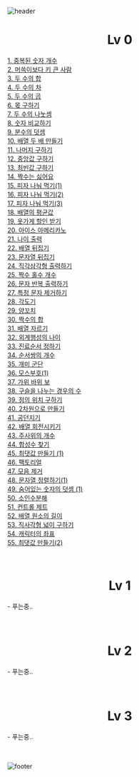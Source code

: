 ![header](https://capsule-render.vercel.app/api?type=waving&color=gradient&customColorList=0,1,2,20&text=🌞🕊️&fontAlign=20)

<h1 align="center">
Lv 0
</h1>

[1. 중복된 숫자 개수](https://github.com/chestnut-CodingTest/programmers_python/blob/main/Lv.%200/%EC%A4%91%EB%B3%B5%EB%90%9C%20%EC%88%AB%EC%9E%90%20%EA%B0%9C%EC%88%98.py)<br/>
[2. 머쓱이보다 키 큰 사람](https://github.com/chestnut-CodingTest/programmers_python/commit/dfacf18c532cad46df6d82329bc35a13ccf1a3c4)<br/>
[3. 두 수의 합](https://github.com/chestnut-CodingTest/programmers_python/blob/main/Lv.%200/%EB%91%90%20%EC%88%98%EC%9D%98%20%ED%95%A9.py)<br/>
[4. 두 수의 차](https://github.com/chestnut-CodingTest/programmers_python/blob/main/Lv.%200/%EB%91%90%20%EC%88%98%EC%9D%98%20%EC%B0%A8.py)<br/>
[5. 두 수의 곱](https://github.com/chestnut-CodingTest/programmers_python/commit/836557ae3417e1245f04744f1d1bad88691a3c2a)<br/>
[6. 몫 구하기](https://github.com/chestnut-CodingTest/programmers_python/blob/main/Lv.%200/%EB%AA%AB%20%EA%B5%AC%ED%95%98%EA%B8%B0.py)<br/>
[7. 두 수의 나눗셈](https://github.com/chestnut-CodingTest/programmers_python/blob/main/Lv.%200/%EB%91%90%20%EC%88%98%EC%9D%98%20%EB%82%98%EB%88%97%EC%85%88.py)<br/>
[8. 숫자 비교하기](https://github.com/chestnut-CodingTest/programmers_python/blob/main/Lv.%200/%EC%88%AB%EC%9E%90%20%EB%B9%84%EA%B5%90%ED%95%98%EA%B8%B0.py)<br/>
[9. 분수의 덧셈](https://github.com/chestnut-CodingTest/programmers_python/blob/main/Lv.%200/%EB%B6%84%EC%88%98%EC%9D%98%20%EB%8D%A7%EC%85%88.py)<br/>
[10. 배열 두 배 만들기](https://github.com/chestnut-CodingTest/programmers_python/blob/main/Lv.%200/%EB%B0%B0%EC%97%B4%20%EB%91%90%EB%B0%B0%20%EB%A7%8C%EB%93%A4%EA%B8%B0.py)<br/>
[11. 나머지 구하기](https://github.com/chestnut-CodingTest/programmers_python/blob/main/Lv.%200/%EB%82%98%EB%A8%B8%EC%A7%80%20%EA%B5%AC%ED%95%98%EA%B8%B0.py)<br/>
[12. 중앙값 구하기](https://github.com/chestnut-CodingTest/programmers_python/commit/76b6e5b802f1acb5c9fbcc7b7eece41996331521)<br/>
[13. 최빈값 구하기](https://github.com/chestnut-CodingTest/programmers_python/commit/23ae8632f2580c2a10aecca57850ce3869d1b78d)<br/>
[14. 짝수는 싫어요](https://github.com/chestnut-CodingTest/programmers_python/blob/main/Lv.%200/%EC%A7%9D%EC%88%98%EB%8A%94%20%EC%8B%AB%EC%96%B4%EC%9A%94.py)<br/>
[15. 피자 나눠 먹기(1)](https://github.com/chestnut-CodingTest/programmers_python/blob/main/Lv.%200/%ED%94%BC%EC%9E%90%20%EB%82%98%EB%88%A0%20%EB%A8%B9%EA%B8%B0%20(1).py)<br/>
[16. 피자 나눠 먹기(2)](https://github.com/chestnut-CodingTest/programmers_python/commit/d7d4fa6ff817efb2bd6e46bc6e94f35599516a6c)<br/>
[17. 피자 나눠 먹기(3)](https://github.com/chestnut-CodingTest/programmers_python/blob/main/Lv.%200/%ED%94%BC%EC%9E%90%20%EB%82%98%EB%88%A0%20%EB%A8%B9%EA%B8%B0%20(3).py)<br/>
[18. 배열의 평균값](https://github.com/chestnut-CodingTest/programmers_python/blob/main/Lv.%200/%EB%B0%B0%EC%97%B4%EC%9D%98%20%ED%8F%89%EA%B7%A0%EA%B0%92.py)<br/>
[19. 옷가게 할인 받기](https://github.com/chestnut-CodingTest/programmers_python/blob/main/Lv.%200/%EC%98%B7%EA%B0%80%EA%B2%8C%20%ED%95%A0%EC%9D%B8%20%EB%B0%9B%EA%B8%B0.py)<br/>
[20. 아이스 아메리카노](https://github.com/chestnut-CodingTest/programmers_python/commit/8e67c98c468e9f6b53290146d433b94a87ee41ef)<br/>
[21. 나이 출력](https://github.com/chestnut-CodingTest/programmers_python/blob/main/Lv.%200/%EB%82%98%EC%9D%B4%20%EC%B6%9C%EB%A0%A5.py)<br/>
[22. 배열 뒤집기](https://github.com/chestnut-CodingTest/programmers_python/blob/main/Lv.%200/%EB%B0%B0%EC%97%B4%20%EB%92%A4%EC%A7%91%EA%B8%B0.py)<br/>
[23. 문자열 뒤집기](https://github.com/chestnut-CodingTest/programmers_python/blob/main/Lv.%200/%EB%AC%B8%EC%9E%90%EC%97%B4%20%EB%92%A4%EC%A7%91%EA%B8%B0.py)<br/>
[24. 직각삼각형 출력하기](https://github.com/chestnut-CodingTest/programmers_python/blob/main/Lv.%200/%EC%A7%81%EA%B0%81%EC%82%BC%EA%B0%81%ED%98%95%20%EC%B6%9C%EB%A0%A5%ED%95%98%EA%B8%B0.py)<br/>
[25. 짝수 홀수 개수](https://github.com/chestnut-CodingTest/programmers_python/blob/main/Lv.%200/%EC%A7%9D%EC%88%98%20%ED%99%80%EC%88%98%20%EA%B0%9C%EC%88%98.py)<br/>
[26. 문자 반복 출력하기](https://github.com/chestnut-CodingTest/programmers_python/blob/main/Lv.%200/%EB%AC%B8%EC%9E%90%20%EB%B0%98%EB%B3%B5%20%EC%B6%9C%EB%A0%A5%ED%95%98%EA%B8%B0.py)<br/>
[27. 특정 문자 제거하기](https://github.com/chestnut-CodingTest/programmers_python/blob/main/Lv.%200/%ED%8A%B9%EC%A0%95%20%EB%AC%B8%EC%9E%90%20%EC%A0%9C%EA%B1%B0%ED%95%98%EA%B8%B0.py)<br/>
[28. 각도기](https://github.com/chestnut-CodingTest/programmers_python/blob/main/Lv.%200/%EA%B0%81%EB%8F%84%EA%B8%B0.py)<br/>
[29. 양꼬치](https://github.com/chestnut-CodingTest/programmers_python/blob/main/Lv.%200/%EC%96%91%EA%BC%AC%EC%B9%98.py)<br/>
[30. 짝수의 합](https://github.com/chestnut-CodingTest/programmers_python/commit/1cf288d8f4a450d4171a6599460b18c33aa02be7)<br/>
[31. 배열 자르기](https://github.com/chestnut-CodingTest/programmers_python/blob/main/Lv.%200/%EB%B0%B0%EC%97%B4%20%EC%9E%90%EB%A5%B4%EA%B8%B0.py)<br/>
[32. 외계행성의 나이](https://github.com/chestnut-CodingTest/programmers_python/blob/main/Lv.%200/%EC%99%B8%EA%B3%84%ED%96%89%EC%84%B1%EC%9D%98%20%EB%82%98%EC%9D%B4.py)<br/>
[33. 진료순서 정하기](https://github.com/chestnut-CodingTest/programmers_python/blob/main/Lv.%200/%EC%A7%84%EB%A3%8C%20%EC%88%9C%EC%84%9C%20%EC%A0%95%ED%95%98%EA%B8%B0.py)<br/>
[34. 순서쌍의 개수](https://github.com/chestnut-CodingTest/programmers_python/blob/main/Lv.%200/%EC%88%9C%EC%84%9C%EC%8C%8D%EC%9D%98%20%EA%B0%9C%EC%88%98.py)<br/>
[35. 개미 군단](https://github.com/chestnut-CodingTest/programmers_python/blob/main/Lv.%200/%EA%B0%9C%EB%AF%B8%20%EA%B5%B0%EB%8B%A8.py)<br/>
[36. 모스부호(1)](https://github.com/chestnut-CodingTest/programmers_python/blob/main/Lv.%200/%EB%AA%A8%EC%8A%A4%EB%B6%80%ED%98%B8%20(1).py)<br/>
[37. 가위 바위 보](https://github.com/chestnut-CodingTest/programmers_python/blob/main/Lv.%200/%EA%B0%80%EC%9C%84%20%EB%B0%94%EC%9C%84%20%EB%B3%B4.py)<br/>
[38. 구슬을 나누는 경우의 수](https://github.com/chestnut-CodingTest/programmers_python/blob/main/Lv.%200/%EA%B5%AC%EC%8A%AC%EC%9D%84%20%EB%82%98%EB%88%84%EB%8A%94%20%EA%B2%BD%EC%9A%B0%EC%9D%98%20%EC%88%98.py)<br/>
[39. 점의 위치 구하기](https://github.com/chestnut-CodingTest/programmers_python/blob/main/Lv.%200/%EC%A0%90%EC%9D%98%20%EC%9C%84%EC%B9%98%20%EA%B5%AC%ED%95%98%EA%B8%B0.py)<br/>
[40. 2차원으로 만들기](https://github.com/chestnut-CodingTest/programmers_python/blob/main/Lv.%200/2%EC%B0%A8%EC%9B%90%EC%9C%BC%EB%A1%9C%20%EB%A7%8C%EB%93%A4%EA%B8%B0.py)<br/>
[41. 공던지기](https://github.com/chestnut-CodingTest/programmers_python/blob/main/Lv.%200/%EA%B3%B5%20%EB%8D%98%EC%A7%80%EA%B8%B0.py)<br/>
[42. 배열 회전시키기](https://github.com/chestnut-CodingTest/programmers_python/blob/main/Lv.%200/%EB%B0%B0%EC%97%B4%20%ED%9A%8C%EC%A0%84%EC%8B%9C%ED%82%A4%EA%B8%B0.py)<br/>
[43. 주사위의 개수](https://github.com/chestnut-CodingTest/programmers_python/blob/main/Lv.%200/%EC%A3%BC%EC%82%AC%EC%9C%84%EC%9D%98%20%EA%B0%9C%EC%88%98.py)<br/>
[44. 합성수 찾기](https://github.com/chestnut-CodingTest/programmers_python/blob/main/Lv.%200/%ED%95%A9%EC%84%B1%EC%88%98%20%EC%B0%BE%EA%B8%B0.py)<br/>
[45. 최댓값 만들기 (1)](https://github.com/chestnut-CodingTest/programmers_python/blob/main/Lv.%200/%EC%B5%9C%EB%8C%93%EA%B0%92%20%EB%A7%8C%EB%93%A4%EA%B8%B0%20(1).py)<br/>
[46. 팩토리얼](https://github.com/chestnut-CodingTest/programmers_python/blob/main/Lv.%200/%ED%8C%A9%ED%86%A0%EB%A6%AC%EC%96%BC.py)<br/>
[47. 모음 제거](https://github.com/chestnut-CodingTest/programmers_python/blob/main/Lv.%200/%EB%AA%A8%EC%9D%8C%20%EC%A0%9C%EA%B1%B0.py)<br/>
[48. 문자열 정렬하기(1)](https://github.com/chestnut-CodingTest/programmers_python/blob/main/Lv.%200/%EB%AC%B8%EC%9E%90%EC%97%B4%20%EC%A0%95%EB%A0%AC%ED%95%98%EA%B8%B0%20(1).py)<br/>
[49. 숨어있는 숫자의 덧셈 (1)](https://github.com/chestnut-CodingTest/programmers_python/blob/main/Lv.%200/%EC%88%A8%EC%96%B4%EC%9E%88%EB%8A%94%20%EC%88%AB%EC%9E%90%EC%9D%98%20%EB%8D%A7%EC%85%88%20(1).py)<br/>
[50. 소인수분해](https://github.com/chestnut-CodingTest/programmers_python/blob/main/Lv.%200/%EC%86%8C%EC%9D%B8%EC%88%98%EB%B6%84%ED%95%B4.py)<br/>
[51. 컨트롤 제트](https://github.com/chestnut-CodingTest/programmers_python/blob/main/Lv.%200/%EC%BB%A8%ED%8A%B8%EB%A1%A4%20%EC%A0%9C%ED%8A%B8.py)<br/>
[52. 배열 원소의 길이](https://github.com/chestnut-CodingTest/programmers_python/blob/main/Lv.%200/%EB%B0%B0%EC%97%B4%20%EC%9B%90%EC%86%8C%EC%9D%98%20%EA%B8%B8%EC%9D%B4.py)<br/>
[53. 직사각형 넓이 구하기](https://github.com/chestnut-CodingTest/programmers_python/blob/main/Lv.%200/%EC%A7%81%EC%82%AC%EA%B0%81%ED%98%95%20%EB%84%93%EC%9D%B4%20%EA%B5%AC%ED%95%98%EA%B8%B0.py)<br/>
[54. 캐릭터의 좌표](https://github.com/chestnut-CodingTest/programmers_python/blob/main/Lv.%200/%EC%BA%90%EB%A6%AD%ED%84%B0%EC%9D%98%20%EC%A2%8C%ED%91%9C.py)<br/>
[55. 최댓값 만들기(2)](https://github.com/chestnut-CodingTest/programmers_python/blob/main/Lv.%200/%EC%B5%9C%EB%8C%93%EA%B0%92%20%EB%A7%8C%EB%93%A4%EA%B8%B0%20(2).py)<br/>


<br/>


<h1 align="center">
Lv 1
</h1>
- 푸는중..
<br/>
<br/>
<br/>



<h1 align="center">
Lv 2
</h1>
- 푸는중..
<br/>
<br/>
<br/>



<h1 align="center">
Lv 3
</h1>
- 푸는중..
<br/>
<br/>
<br/>

![footer](https://capsule-render.vercel.app/api?type=waving&color=gradient&customColorList=0,1,2,20&section=footer&text=🌼🌻🌷&fontAlign=80)
